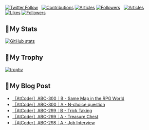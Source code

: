 [![Twitter Follow](https://img.shields.io/twitter/follow/hyperdb?label=twitter&logo=twitter&style=plastic)](https://twitter.com/hyperdb)
&nbsp;
[![Contributions](https://badgen.org/img/qiita/hyperdb/contributions?style=plastic)](https://qiita.com/hyperdb)
[![Articles](https://badgen.org/img/qiita/hyperdb/articles?style=plastic)](https://qiita.com/hyperdb)
[![Followers](https://badgen.org/img/qiita/hyperdb/followers?style=plastic)](https://qiita.com/hyperdb)
&nbsp;
[![Articles](https://badgen.org/img/zenn/hyperdb/articles)](https://zenn.dev/hyperdb)
[![Likes](https://badgen.org/img/zenn/hyperdb/likes?style=plastic)](https://zenn.dev/hyperdb)
[![Followers](https://badgen.org/img/zenn/hyperdb/followers?style=plastic)](https://zenn.dev/hyperdb)

## 🔖Ｍy Stats

[![GitHub stats](https://github-readme-stats-eight-theta.vercel.app/api?username=hyperdb&theme=radical&count_private=true&show_icons=true)](https://github.com/anuraghazra/github-readme-stats)

## 🔖Ｍy Trophy

[![trophy](https://github-profile-trophy.vercel.app/?username=hyperdb&theme=onedark)](https://github.com/ryo-ma/github-profile-trophy)

## 🔖Ｍy Blog Post

<!-- BLOG-POST-LIST:START -->
- [［AtCoder］ABC-300｜B - Same Map in the RPG World](https://zenn.dev/hyperdb/articles/dcb0e8eb956501)
- [［AtCoder］ABC-300｜A - N-choice question](https://zenn.dev/hyperdb/articles/6083bb53238640)
- [［AtCoder］ABC-299｜B - Trick Taking](https://zenn.dev/hyperdb/articles/daa9c8ec47568a)
- [［AtCoder］ABC-299｜A - Treasure Chest](https://zenn.dev/hyperdb/articles/75aa806a5a4a1d)
- [［AtCoder］ABC-298｜A - Job Interview](https://zenn.dev/hyperdb/articles/b2a0f44d3e6bc7)
<!-- BLOG-POST-LIST:END -->
